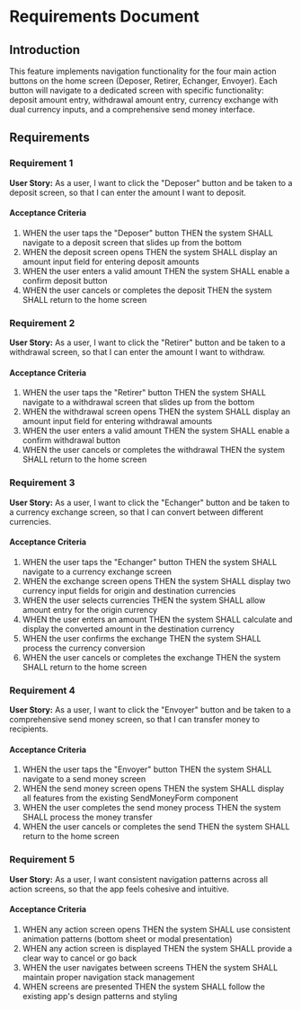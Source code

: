 # Requirements Document

## Introduction

This feature implements navigation functionality for the four main action buttons on the home screen (Deposer, Retirer, Echanger, Envoyer). Each button will navigate to a dedicated screen with specific functionality: deposit amount entry, withdrawal amount entry, currency exchange with dual currency inputs, and a comprehensive send money interface.

## Requirements

### Requirement 1

**User Story:** As a user, I want to click the "Deposer" button and be taken to a deposit screen, so that I can enter the amount I want to deposit.

#### Acceptance Criteria

1. WHEN the user taps the "Deposer" button THEN the system SHALL navigate to a deposit screen that slides up from the bottom
2. WHEN the deposit screen opens THEN the system SHALL display an amount input field for entering deposit amounts
3. WHEN the user enters a valid amount THEN the system SHALL enable a confirm deposit button
4. WHEN the user cancels or completes the deposit THEN the system SHALL return to the home screen

### Requirement 2

**User Story:** As a user, I want to click the "Retirer" button and be taken to a withdrawal screen, so that I can enter the amount I want to withdraw.

#### Acceptance Criteria

1. WHEN the user taps the "Retirer" button THEN the system SHALL navigate to a withdrawal screen that slides up from the bottom
2. WHEN the withdrawal screen opens THEN the system SHALL display an amount input field for entering withdrawal amounts
3. WHEN the user enters a valid amount THEN the system SHALL enable a confirm withdrawal button
4. WHEN the user cancels or completes the withdrawal THEN the system SHALL return to the home screen

### Requirement 3

**User Story:** As a user, I want to click the "Echanger" button and be taken to a currency exchange screen, so that I can convert between different currencies.

#### Acceptance Criteria

1. WHEN the user taps the "Echanger" button THEN the system SHALL navigate to a currency exchange screen
2. WHEN the exchange screen opens THEN the system SHALL display two currency input fields for origin and destination currencies
3. WHEN the user selects currencies THEN the system SHALL allow amount entry for the origin currency
4. WHEN the user enters an amount THEN the system SHALL calculate and display the converted amount in the destination currency
5. WHEN the user confirms the exchange THEN the system SHALL process the currency conversion
6. WHEN the user cancels or completes the exchange THEN the system SHALL return to the home screen

### Requirement 4

**User Story:** As a user, I want to click the "Envoyer" button and be taken to a comprehensive send money screen, so that I can transfer money to recipients.

#### Acceptance Criteria

1. WHEN the user taps the "Envoyer" button THEN the system SHALL navigate to a send money screen
2. WHEN the send money screen opens THEN the system SHALL display all features from the existing SendMoneyForm component
3. WHEN the user completes the send money process THEN the system SHALL process the money transfer
4. WHEN the user cancels or completes the send THEN the system SHALL return to the home screen

### Requirement 5

**User Story:** As a user, I want consistent navigation patterns across all action screens, so that the app feels cohesive and intuitive.

#### Acceptance Criteria

1. WHEN any action screen opens THEN the system SHALL use consistent animation patterns (bottom sheet or modal presentation)
2. WHEN any action screen is displayed THEN the system SHALL provide a clear way to cancel or go back
3. WHEN the user navigates between screens THEN the system SHALL maintain proper navigation stack management
4. WHEN screens are presented THEN the system SHALL follow the existing app's design patterns and styling
